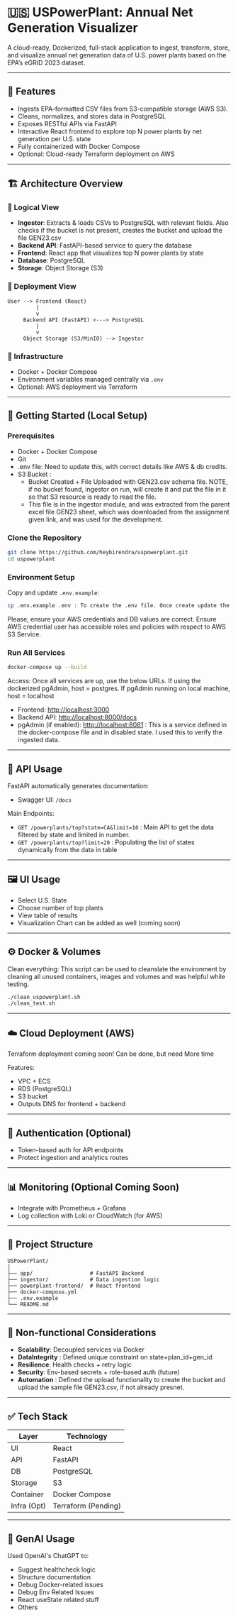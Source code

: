 # 🇺🇸 USPowerPlant: Annual Net Generation Visualizer

A cloud-ready, Dockerized, full-stack application to ingest, transform, store, and visualize annual net generation data of U.S. power plants based on the EPA’s eGRID 2023 dataset.

---

## 🔧 Features

* Ingests EPA-formatted CSV files from S3-compatible storage (AWS S3).
* Cleans, normalizes, and stores data in PostgreSQL
* Exposes RESTful APIs via FastAPI
* Interactive React frontend to explore top N power plants by net generation per U.S. state
* Fully containerized with Docker Compose
* Optional: Cloud-ready Terraform deployment on AWS

---

## 🏗️ Architecture Overview

### 🔹 Logical View

* **Ingestor**: Extracts & loads CSVs to PostgreSQL with relevant fields. Also checks if the bucket is not present, creates the bucket and upload the file GEN23.csv
* **Backend API**: FastAPI-based service to query the database
* **Frontend**: React app that visualizes top N power plants by state
* **Database**: PostgreSQL
* **Storage**: Object Storage (S3)

### 🔹 Deployment View

```plaintext
User --> Frontend (React)
         |
         v
     Backend API (FastAPI) <---> PostgreSQL
         |
         v
     Object Storage (S3/MinIO) --> Ingestor
```

### 🔹 Infrastructure

* Docker + Docker Compose
* Environment variables managed centrally via `.env`
* Optional: AWS deployment via Terraform

---

## 🚀 Getting Started (Local Setup)

### Prerequisites

* Docker + Docker Compose
* Git
* .env file: Need to update this, with correct details like AWS & db credits.
* S3 Bucket : 
  + Bucket Created + File Uploaded with GEN23.csv schema file. NOTE, if no bucket found, ingestor on run, will create it and put the file in it so that S3 resource is ready to read the file.
  + This file is in the ingestor module, and was extracted from the parent excel file GEN23 sheet, which was downloaded from the assignment given link, and was used for the development.

### Clone the Repository

```bash
git clone https://github.com/heybirendra/uspowerplant.git
cd uspowerplant
```

### Environment Setup

Copy and update `.env.example`:

```bash
cp .env.example .env : To create the .env file. Once create update the file with the values.
```
Please, ensure your AWS credentials and DB values are correct. Ensure AWS credential user has accessible roles and policies with respect to AWS S3 Service.

### Run All Services

```bash
docker-compose up --build
```

Access: Once all services are up, use the below URLs. If using the dockerized pgAdmin, host = postgres. If pgAdmin running on local machine, host = localhost

* Frontend: [http://localhost:3000](http://localhost:3000)
* Backend API: [http://localhost:8000/docs](http://localhost:8000/docs)
* pgAdmin (if enabled): [http://localhost:8081](http://localhost:8081) : This is a service defined in the docker-compose file and in disabled state. I used this to verify the ingested data.

---

## 🥚 API Usage

FastAPI automatically generates documentation:

* Swagger UI: `/docs`

Main Endpoints:

* `GET /powerplants/top?state=CA&limit=10` : Main API to get the data filtered by state and limited in number.
* `GET /powerplants/top?limit=20` : Populating the list of states dynamically from the data in table

---

## 🖼️ UI Usage

* Select U.S. State
* Choose number of top plants
* View table of results
* Visualization Chart can be added as well (coming soon)

---

## ⚙️ Docker & Volumes

Clean everything: This script can be used to cleanslate the environment by cleaning all unused containers, images and volumes and was helpful while testing.

```bash
./clean_uspowerplant.sh
./clean_test.sh
```

---

## ☁️ Cloud Deployment (AWS)

Terraform deployment coming soon! Can be done, but need More time

Features:

* VPC + ECS
* RDS (PostgreSQL)
* S3 bucket
* Outputs DNS for frontend + backend

---

## 🔐 Authentication (Optional)

* Token-based auth for API endpoints
* Protect ingestion and analytics routes

---

## 📊 Monitoring (Optional Coming Soon)

* Integrate with Prometheus + Grafana
* Log collection with Loki or CloudWatch (for AWS)

---

## 📁 Project Structure

```plaintext
USPowerPlant/
│
├── app/                  # FastAPI Backend
├── ingestor/             # Data ingestion logic
├── powerplant-frontend/  # React frontend
├── docker-compose.yml
├── .env.example
└── README.md
```

---

## 🧠 Non-functional Considerations

* **Scalability**: Decoupled services via Docker
* **DataIntegrity** : Defined unique constraint on state+plan_id+gen_id
* **Resilience**: Health checks + retry logic
* **Security**: Env-based secrets + role-based auth (future)
* **Automation** : Defined the upload functionality to create the bucket and upload the sample file GEN23.csv, if not already presnet.

---

## ✅ Tech Stack

| Layer       | Technology     |
| ----------- | -------------- |
| UI          | React          |
| API         | FastAPI        |
| DB          | PostgreSQL     |
| Storage     | S3             |
| Container   | Docker Compose |
| Infra (Opt) | Terraform (Pending)     |

---

## 🤠 GenAI Usage

Used OpenAI's ChatGPT to:

* Suggest healthcheck logic
* Structure documentation
* Debug Docker-related issues
* Debug Env Related Issues
* React useState related stuff
* Others

